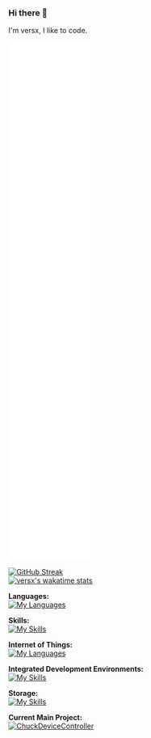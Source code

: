 ### Hi there 👋

I'm versx, I like to code.

![Metrics](https://raw.githubusercontent.com/versx/versx/main/github-metrics.svg)

[![GitHub Streak](https://github-readme-streak-stats.herokuapp.com/?user=versx&theme=dark)](https://git.io/streak-stats)  
[![versx's wakatime stats](https://github-readme-stats.vercel.app/api/wakatime?username=versx&theme=dark&show_icons=true)](https://github.com/anuraghazra/github-readme-stats)  


**Languages:**  
[![My Languages](https://skillicons.dev/icons?i=bash,cs,c,cpp,html,js,nodejs,ts,php,swift&perline=5)](https://skillicons.dev)  

**Skills:**  
[![My Skills](https://skillicons.dev/icons?i=bootstrap,cloudflare,discord,bots,docker,dotnet,express,git,github,gitlab,grafana,react,mui&perline=5)](https://skillicons.dev)  

**Internet of Things:**  
[![My Languages](https://skillicons.dev/icons?i=arduino,raspberrypi&perline=10)](https://skillicons.dev)  

**Integrated Development Environments:**  
[![My Skills](https://skillicons.dev/icons?i=visualstudio,vscode,unity&perline=10)](https://skillicons.dev)  

**Storage:**  
[![My Skills](https://skillicons.dev/icons?i=mysql,redis,sqlite&perline=10)](https://skillicons.dev)  




<!--
**versx/versx** is a ✨ _special_ ✨ repository because its `README.md` (this file) appears on your GitHub profile.

Here are some ideas to get you started:

- 🔭 I’m currently working on ...
- 🌱 I’m currently learning ...
- 👯 I’m looking to collaborate on ...
- 🤔 I’m looking for help with ...
- 💬 Ask me about ...
- 📫 How to reach me: ...
- 😄 Pronouns: ...
- ⚡ Fun fact: ...
-->

**Current Main Project:**  
[![ChuckDeviceController](https://github-readme-stats.vercel.app/api/pin/?username=versx&repo=ChuckDeviceController)](https://github.com/versx/ChuckDeviceController)
